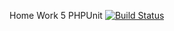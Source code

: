 Home Work 5 PHPUnit [![Build Status](https://travis-ci.org/alexgoncharcherkassy/lesson5.svg?branch=dev)](https://travis-ci.org/alexgoncharcherkassy/lesson5)
